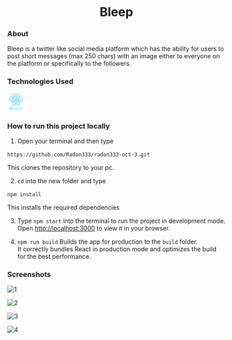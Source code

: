 <h1 align="center">Bleep</h1>

<h3>About</h3>
<p>Bleep is a twitter like social media platform which has the ability for users to post short messages (max 250 chars) with an image either to everyone on the platform or specifically to the followers.</p> 

<h3>Technologies Used</h3>
<p> <a href="https://reactjs.org/" target="_blank"> <img src="https://raw.githubusercontent.com/devicons/devicon/master/icons/react/react-original-wordmark.svg" alt="react" width="40" height="40"/> </a></p>
<h3>How to run this project locally</h3>

1. Open your terminal and then type
```
https://github.com/Radon333/radon333-oct-3.git
```
This clones the repository to your pc.

2. ```cd``` into the new folder and type
```
npm install
```
 This installs the required dependencies
 
3. Type ```npm start``` into the terminal to run the project in development mode. Open [http://localhost:3000](http://localhost:3000) to view it in your browser.

4. ```npm run build``` Builds the app for production to the `build` folder.\
It correctly bundles React in production mode and optimizes the build for the best performance.

<h3>Screenshots</h3>
<p>

![1](https://user-images.githubusercontent.com/25654606/193904539-28879bc2-053e-49e2-87ba-8a3344dd9fce.jpg)


</p>
<p>

![2](https://user-images.githubusercontent.com/25654606/193904556-3d69b93e-a7e5-4ccf-a6a0-92608826ab5c.jpg)


</p>
<p>

![3](https://user-images.githubusercontent.com/25654606/193904573-38441842-3c9c-4da1-9f41-08f02af418fe.jpg)


</p>
<p>

![4](https://user-images.githubusercontent.com/25654606/193904582-a8cb4d25-b42a-4cd3-a4c7-0d801358b394.jpg)


</p>
